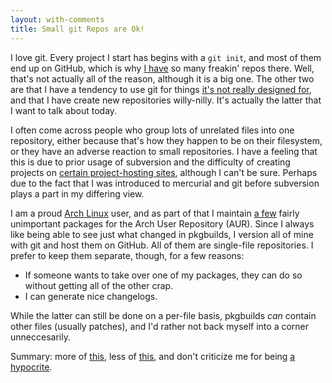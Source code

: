 ```yaml
---
layout: with-comments
title: Small git Repos are Ok!
---
```


I love git. Every project I start has begins with a `git init`, and most of them
end up on GitHub, which is why [I have] so many freakin' repos there. Well,
that's not actually all of the reason, although it is a big one. The other two
are that I have a tendency to use git for things [it's not really designed
for][wallpapers], and that I have create new repositories willy-nilly. It's
actually the latter that I want to talk about today.

I often come across people who group lots of unrelated files into one
repository, either because that's how they happen to be on their filesystem, or
they have an adverse reaction to small repositories. I have a feeling that this
is due to prior usage of subversion and the difficulty of creating projects on
[certain project-hosting sites], although I can't be sure. Perhaps due to the
fact that I was introduced to mercurial and git before subversion plays a part
in my differing view.

I am a proud [Arch Linux] user, and as part of that I maintain [a few] fairly
unimportant packages for the Arch User Repository (AUR). Since I always like
being able to see just what changed in pkgbuilds, I version all of mine with git
and host them on GitHub. All of them are single-file repositories. I prefer to
keep them separate, though, for a few reasons:

* If someone wants to take over one of my packages, they can do so without
  getting all of the other crap.
* I can generate nice changelogs.

While the latter can still be done on a per-file basis, pkgbuilds *can* contain
other files (usually patches), and I'd rather not back myself into a corner
unneccesarily.

Summary: more of [this][perl-net-smtp-tls], less of [this][tools], and don't
criticize me for being [a hypocrite][config].


[I have]: http://github.com/xiongchiamiov
[wallpapers]: http://github.com/xiongchiamiov/wallpapers
[certain project-hosting sites]: http://sourceforge.net/
[Arch Linux]: http://archlinux.org
[a few]: http://aur.archlinux.org/packages.php?K=xiong.chiamiov&SeB=m
[perl-net-smtp-tls]: http://github.com/xiongchiamiov/AUR--perl-net-smtp-tls
[tools]: http://github.com/taoufix/tools
[config]: http://github.com/xiongchiamiov/config
